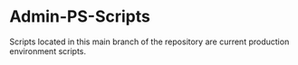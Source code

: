 # Admin-PS-Scripts



Scripts located in this main branch of the repository are current production environment scripts. 

